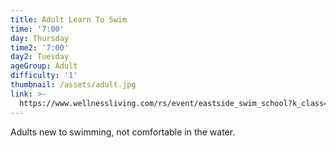 ```yaml
---
title: Adult Learn To Swim
time: '7:00'
day: Thursday
time2: '7:00'
day2: Tuesday
ageGroup: Adult
difficulty: '1'
thumbnail: /assets/adult.jpg
link: >-
  https://www.wellnessliving.com/rs/event/eastside_swim_school?k_class=93118&k_class_tab=10915
---
```

Adults new to swimming, not comfortable in the water.
